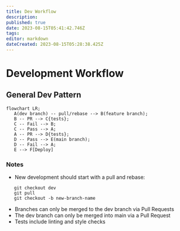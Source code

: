 ```yaml
---
title: Dev Workflow
description: 
published: true
date: 2023-08-15T05:41:42.746Z
tags: 
editor: markdown
dateCreated: 2023-08-15T05:28:38.425Z
---
```


# Development Workflow

## General Dev Pattern


```mermaid
flowchart LR;
   A(dev branch) -- pull/rebase --> B(feature branch);
   B -- PR --> C{tests};
   C -- Fail --> B;
   C -- Pass --> A;
   A -- PR --> D{tests};
   D -- Pass --> E(main branch);
   D -- Fail --> A;
   E --> F[Deploy]
```


### Notes

* New development should start with a pull and rebase:
```
   git checkout dev
   git pull
   git checkout -b new-branch-name
```
* Branches can only be merged to the dev branch via Pull Requests
* The dev branch can only be merged into main via a Pull Request
* Tests include linting and style checks
